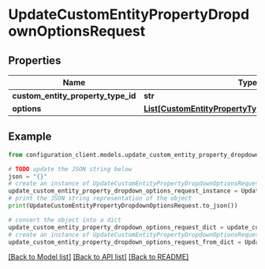 # UpdateCustomEntityPropertyDropdownOptionsRequest


## Properties

Name | Type | Description | Notes
------------ | ------------- | ------------- | -------------
**custom_entity_property_type_id** | **str** |  | [optional] 
**options** | [**List[CustomEntityPropertyTypeDropdownOptionDTO]**](CustomEntityPropertyTypeDropdownOptionDTO.md) |  | [optional] 

## Example

```python
from configuration_client.models.update_custom_entity_property_dropdown_options_request import UpdateCustomEntityPropertyDropdownOptionsRequest

# TODO update the JSON string below
json = "{}"
# create an instance of UpdateCustomEntityPropertyDropdownOptionsRequest from a JSON string
update_custom_entity_property_dropdown_options_request_instance = UpdateCustomEntityPropertyDropdownOptionsRequest.from_json(json)
# print the JSON string representation of the object
print(UpdateCustomEntityPropertyDropdownOptionsRequest.to_json())

# convert the object into a dict
update_custom_entity_property_dropdown_options_request_dict = update_custom_entity_property_dropdown_options_request_instance.to_dict()
# create an instance of UpdateCustomEntityPropertyDropdownOptionsRequest from a dict
update_custom_entity_property_dropdown_options_request_from_dict = UpdateCustomEntityPropertyDropdownOptionsRequest.from_dict(update_custom_entity_property_dropdown_options_request_dict)
```
[[Back to Model list]](../README.md#documentation-for-models) [[Back to API list]](../README.md#documentation-for-api-endpoints) [[Back to README]](../README.md)


